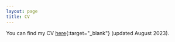 ```yaml
---
layout: page
title: CV
---
```


You can find my CV [here](/pdfs/Visconti_cv_august2023.pdf){:target="_blank"} (updated August 2023).